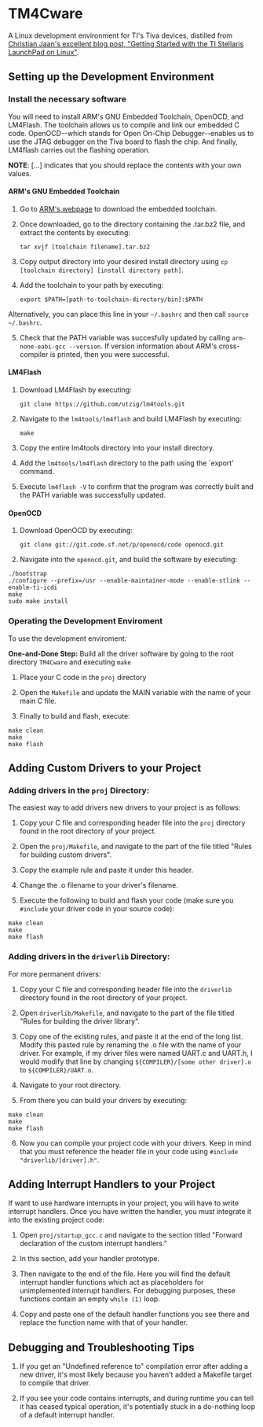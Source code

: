 # TM4Cware
A Linux development environment for TI's Tiva devices, distilled from [Christian Jaan's excellent blog post, "Getting Started with the TI Stellaris LaunchPad on Linux"](https://www.jann.cc/2012/12/11/getting_started_with_the_ti_stellaris_launchpad_on_linux.html).

## Setting up the Development Environment

### Install the necessary software
You will need to install ARM's GNU Embedded Toolchain, OpenOCD, and LM4Flash. The toolchain allows us to compile and link our embedded C code. OpenOCD--which stands for Open On-Chip Debugger--enables us to use the JTAG debugger on the Tiva board to flash the chip. And finally, LM4flash carries out the flashing operation.

**NOTE**: [...] indicates that you should replace the contents with your own values.

#### ARM's GNU Embedded Toolchain
1. Go to [ARM's webpage](https://developer.arm.com/open-source/gnu-toolchain/gnu-rm/downloads) to download the embedded toolchain.

2. Once downloaded, go to the directory containing the .tar.bz2 file, and extract the contents by executing:

	`tar xvjf [toolchain filename].tar.bz2` 

3. Copy output directory into your desired install directory using `cp [toolchain directory] [install directory path]`.

4. Add the toolchain to your path by executing:

	`export $PATH=[path-to-toolchain-directory/bin]:$PATH`

Alternatively, you can place this line in your `~/.bashrc` and then call `source ~/.bashrc`.

5. Check that the PATH variable was succesfully updated by calling `arm-none-eabi-gcc --version`. If version information about ARM's cross-compiler is printed, then you were successful.

#### LM4Flash

1. Download LM4Flash by executing:

	`git clone https://github.com/utzig/lm4tools.git`

2. Navigate to the `lm4tools/lm4flash` and build LM4Flash by executing:

	`make`

3. Copy the entire lm4tools directory into your install directory. 

4. Add the `lm4tools/lm4flash` directory to the path using the `export' command.

5. Execute `lm4flash -V` to confirm that the program was correctly built and the PATH variable was successfully updated.
	
#### OpenOCD

1. Download OpenOCD by executing:

	 `git clone git://git.code.sf.net/p/openocd/code openocd.git`

2. Navigate into the `openocd.git`, and build the software by executing:

```
./bootstrap
./configure --prefix=/usr --enable-maintainer-mode --enable-stlink --enable-ti-icdi
make
sudo make install
```

### Operating the Development Enviroment
To use the development enviroment:

**One-and-Done Step:** Build all the driver software by going to the root directory `TM4Cware` and executing `make`

1. Place your C code in the `proj` directory

2. Open the `Makefile` and update the MAIN variable with the name of your main C file.

3. Finally to build and flash, execute:

```
make clean
make
make flash
```

## Adding Custom Drivers to your Project

### Adding drivers in the `proj` Directory:
The easiest way to add drivers new drivers to your project is as follows:

1. Copy your C file and corresponding header file into the `proj` directory found in the root directory of your project.

2. Open the `proj/Makefile`, and navigate to the part of the file titled "Rules for building custom drivers".

3. Copy the example rule and paste it under this header.

4. Change the .o filename to your driver's filename.

5. Execute the following to build and flash your code (make sure you `#include` your driver code in your source code):

```
make clean
make
make flash
```

### Adding drivers in the `driverlib` Directory:
For more permanent drivers:

1. Copy your C file and corresponding header file into the `driverlib` directory found in the root directory of your project.

2. Open `driverlib/Makefile`, and navigate to the part of the file titled "Rules for building the driver library".

3. Copy one of the existing rules, and paste it at the end of the long list. Modify this pasted rule by renaming the .o file with the name of your driver. For example, if my driver files were named UART.c and UART.h, I would modify that line by changing `${COMPILER}/[some other driver].o` to `${COMPILER}/UART.o`.

4. Navigate to your root directory.

5. From there you can build your drivers by executing:

```
make clean
make
make flash
```
6. Now you can compile your project code with your drivers. Keep in mind that you must reference the header file in your code using `#include "driverlib/[driver].h"`.

## Adding Interrupt Handlers to your Project
If want to use hardware interrupts in your project, you will have to write interrupt handlers. Once you have written the handler, you must integrate it into the existing project code:

1. Open `proj/startup_gcc.c` and navigate to the section titled "Forward declaration of the custom interrupt handlers."

2. In this section, add your handler prototype.

3. Then navigate to the end of the file. Here you will find the default interrupt handler functions which act as placeholders for unimplemented interrupt handlers. For debugging purposes, these functions contain an empty `while (1)` loop.

4. Copy and paste one of the default handler functions you see there and replace the function name with that of your handler.

## Debugging and Troubleshooting Tips
1. If you get an "Undefined reference to" compilation error after adding a new driver, it's most likely because you haven't added a Makefile target to compile that driver.

2. If you see your code contains interrupts, and during runtime you can tell it has ceased typical operation, it's potentially stuck in a do-nothing loop of a default interrupt handler.
